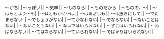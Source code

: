 ～がち|  |
～っぽい|  |
～気味|  |
～ものなら|  |
～ものだから|  |
～ものの、～|  |
～はもとより～も|  |
～はともかく～は|  |
～はまだしも|  |
～は抜きにして|  |
～でたまらない|  |
～でしょうがない|  |
～てかなわない|  |
～でならない|  |
～ないことはない|  |
～ないこともない|  |
～ないではいられない|  |
～ずにはいられない|  |
～ねばならない|  |
～てはならない|  |
～ていられない|  |
～でばかりはいられない|  |
